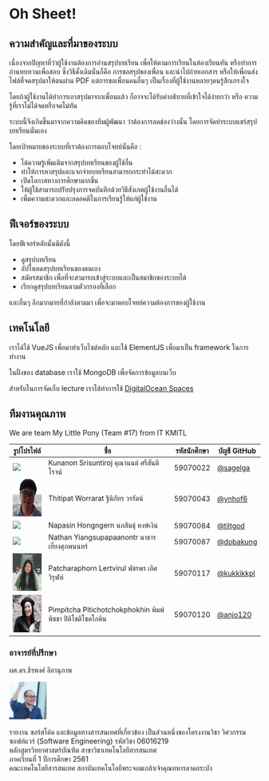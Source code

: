 # Oh Sheet!
## ความสำคัญและที่มาของระบบ
เนื่องจากปัญหาที่ว่าผู้ใช้งานต้องการอ่านสรุปบทเรียน เพื่อให้ตามการเรียนในห้องเรียนทัน หรือทำการอ่านทบทวนเพื่อสอบ ซึ่งวิธีดั้งเดิมนั่นก็คือ การขอสรุปของเพื่อน และนำไปถ่ายเอกสาร หรือให้เพื่อนส่งไฟล์ที่จดสรุปมาให้ตนผ่าน PDF แต่การขอเพื่อนคนอื่นๆ เป็นเรื่องที่ผู้ใช้งานหลายๆคนรู้สึกเกรงใจ

โดยถ้าผู้ใช้งานได้ทำการเอาสรุปมาจากเพื่อนแล้ว ก็อาจจะได้รับคำอธิบายที่เข้าใจได้ง่ายกว่า หรือ ความรู้ที่เราไม่ได้จดหรือจดไม่ทัน

ระบบนี้จึงเกิดขึ้นมาจากความคิดของทีมผู้พัฒนา ว่าต้องการลดช่องว่างนั้น โดยการจัดทำระบบแชร์สรุปบทเรียนนั่นเอง

โดยเป้าหมายของระบบที่เราต้องการตอบโจทย์นั่นคือ :
- ได้ความรู้เพิ่มเติมจากสรุปบทเรียนของผู้ใช้อื่น
- ทำให้การหาสรุปและแจกจ่ายบทเรียนสามารถกระทำได้สะดวก
- เปิดโอกาสทางการศึกษามากขึ้น
- ให้ผู้ใช้สามารถปรับปรุงการจดบันทึกด้วยวิธีสังเกตผู้ใช้งานอื่นได้
- เพื่มความสะดวกและลดอคติในการเรียนรู้ให้แก่ผู้ใช้งาน

## ฟีเจอร์ของระบบ
โดยฟีเจอร์หลักนั้นมีดังนี้
- ดูสรุปบทเรียน
- อัปโหลดสรุปบทเรียนของตนเอง
- สมัครสมาชิก เพื่อที่จะสามารถเข้าสู่ระบบและเป็นสมาชิกของระบบได้
- เรียกดูสรุปบทเรียนตามตัวกรองที่เลือก

และอื่นๆ อีกมากมายที่กำลังตามมา เพื่อจะมาตอบโจทย์ความต้องการของผู้ใช้งาน

## เทคโนโลยี
เราได้ใช้ VueJS เพื่อมาทำเว็บไซต์หลัก และใช้ ElementJS เพื่อมาเป็น framework ในการทำงาน

ในฝั่งของ database เราใช้ MongoDB เพื่อจัดการข้อมูลบนเว็บ

สำหรับในการจัดเก็บ lecture เราได้ทำการใช้ [DigitalOcean Spaces](https://www.digitalocean.com/products/spaces/)

## ทีมงานคุณภาพ
We are team My Little Pony (Team #17) from IT KMITL

| รูปโปรไฟล์                                      | ชื่อ                                                 | รหัสนักศึกษา | บัญชี GitHub                                 |
|-----------------------------------------------|----------------------------------------------------|-----------|--------------------------------------------|
| <img src="https://github.com/sagelga.png?size=75">   | Kunanon Srisuntiroj คุณานนต์ ศรีสันติโรจน์               | 59070022  | [@sagelga](https://github.com/sagelga)     |
| <img src="./overview/about/img/59070043.png" height="75px">    | Thitipat Worrarat ฐิติภัทร วรรัตน์                      | 59070043  | [@ynhof6](https://github.com/ynhof6)       |
| <img src="https://github.com/tiltgod.png?size=75">   | Napasin Hongngern นภสินธุ์ หงษ์เงิน                     | 59070084  | [@tiltgod](https://github.com/tiltgod)     |
| <img src="https://github.com/dobakung.png?size=75">  | Nathan Yiangsupapaanontr นาธาร เยี่ยงศุภพนนทร์         | 59070087  | [@dobakung](https://github.com/dobakung)   |
| <img src="./overview/about/img/59070117.png" height="75px"> | Patcharaphorn Lertvirul พัชรพร เลิศวิรุฬห์              | 59070117  | [@kukkikkpl](https://github.com/kukkikkpl) |
| <img src="./overview/about/img/59070120.png" height="75px">   | Pimpitcha Pitichotchokphokhin พิมพ์พิชชา ปิติโชติโชคโภคิน | 59070120  | [@anjo120](https://github.com/anjo120)     |

### อาจารย์ที่ปรึกษา
ผศ.ดร.ธีรพงศ์ ลีลานุภาพ

<img src="./overview/about/img/KimLee.jpg" height='75px'>

รายงาน ซอร์สโค้ด และข้อมูลทางสารสนเทศที่เกี่ยวข้อง
เป็นส่วนหนึ่งของโครงงานวิชา วิศวกรรมซอฟท์แวร์ (Software Engineering) รหัสวิชา 06016219<br>
หลักสูตรวิทยาศาสตร์บัณฑิต สาขาวิชาเทคโนโลยีสารสนเทศ<br>
ภาคเรียนที่ 1 ปีการศึกษา 2561<br>
คณะเทคโนโลยีสารสนเทศ
สถาบันเทคโนโลยีพระจอมเกล้าเจ้าคุณทหารลาดกระบัง
